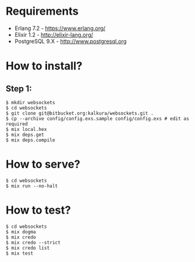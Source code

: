 # Requirements

- Erlang 7.2 - https://www.erlang.org/
- Elixir 1.2 - http://elixir-lang.org/
- PostgreSQL 9.X - http://www.postgresql.org

# How to install?

## Step 1:

```
$ mkdir websockets
$ cd websockets
$ git clone git@bitbucket.org:kalkura/websockets.git .
$ cp --archive config/config.exs.sample config/config.exs # edit as required
$ mix local.hex
$ mix deps.get
$ mix deps.compile
```

# How to serve?

```
$ cd websockets
$ mix run --no-halt
```

# How to test?

```
$ cd websockets
$ mix dogma
$ mix credo
$ mix credo --strict
$ mix credo list
$ mix test
```
